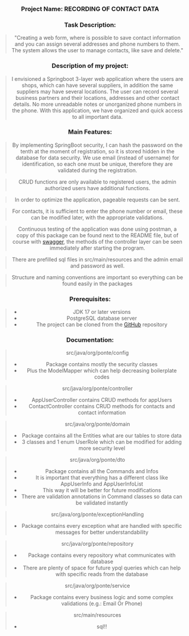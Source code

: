 <div align="center">


### **Project Name:** RECORDING OF CONTACT DATA

### **Task Description:**

> "Creating a web form, where is possible to save 
> contact information and you can assign several addresses and phone numbers to them.
> The system allows the user to manage contacts, like save and delete."

### **Description of my project:**

> I envisioned a Springboot 3-layer web application where the
> users are shops, which can have several suppliers, in addition
> the same suppliers may have several locations. The user can record several
> business partners and their locations, addresses and other contact details.
> No more unreadable notes or unorganized phone numbers in the phone.
> With this application, we have organized and quick access to all important data.

### **Main Features:**

> By implementing SpringBoot security, I can hash the password on the tenth at the moment of registration,
> so it is stored hidden in the database for data security. We use email (instead of username) for 
> identification, so each one must be unique, therefore they are validated during the registration.

> CRUD functions are only available to registered users, the admin
> authorized users have additional functions.

> In order to optimize the application, pageable requests can be sent.

> For contacts, it is sufficient to enter the phone number or email,
> these can be modified later, with the appropriate validations.

> Continuous testing of the application was done using postman, a copy of this package 
> can be found next to the README file, but of course with [swagger](http://localhost:8080/swagger-ui/index.html#/),
> the methods of the controller layer can be seen immediately after starting the program.

> There are prefilled sql files in src/main/resources and the admin email and password as well.

> Structure and naming conventions are important so everything can be found easily in the packages

### **Prerequisites:**

> - JDK 17 or later versions
> - PostgreSQL database server
> - The project can be cloned from the [GitHub](https://github.com/Senorhun/Ponte.git) repository

### **Documentation:**
> src/java/org/ponte/config
> - Package contains mostly the security classes 
> - Plus the ModelMapper which can help decreasing boilerplate codes

> src/java/org/ponte/controller 
> - AppUserController contains CRUD methods for appUsers
> - ContactController contains CRUD methods for contacts and contact information

> src/java/org/ponte/domain
> - Package contains all the Entities what are our tables to store data
> - 3 classes and 1 enum UserRole which can be modified for adding more security level

> src/java/org/ponte/dto
> - Package contains all the Commands and Infos
> - It is important that everything has a different class like AppUserInfo and AppUserInfoList
> - This way it will be better for future modifications
> - There are validation annotations in Command classes so data can be validated instantly

> src/java/org/ponte/exceptionHandling
> - Package contains every exception what are handled with specific messages for better understandability

> src/java/org/ponte/repository
> - Package contains every repository what communicates with database
> - There are plenty of space for future ypql queries which can help with specific reads from the database
 
> src/java/org/ponte/service
> - Package contains every business logic and some complex validations (e.g.: Email Or Phone)
 
> src/main/resources
> - sql!!
</div>